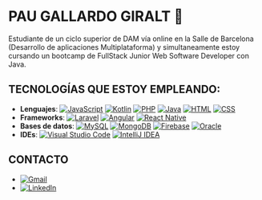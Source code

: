 # PAU GALLARDO GIRALT 👋
Estudiante de un ciclo superior de DAM vía online en la Salle de Barcelona (Desarrollo de aplicaciones Multiplataforma) y simultaneamente estoy cursando un bootcamp de FullStack Junior Web Software Developer con Java. 

## TECNOLOGÍAS QUE ESTOY EMPLEANDO:

- **Lenguajes**: [![JavaScript](https://img.shields.io/badge/JavaScript-F7DF1E?logo=javascript&logoColor=000)](#) [![Kotlin](https://img.shields.io/badge/Kotlin-%237F52FF.svg?logo=kotlin&logoColor=white)](#) [![PHP](https://img.shields.io/badge/php-%23777BB4.svg?&logo=php&logoColor=white)](#) [![Java](https://img.shields.io/badge/Java-%23ED8B00.svg?logo=openjdk&logoColor=white)](#) [![HTML](https://img.shields.io/badge/HTML-%23E34F26.svg?logo=html5&logoColor=white)](#) 	[![CSS](https://img.shields.io/badge/CSS-1572B6?logo=css3&logoColor=fff)](#)
- **Frameworks**: [![Laravel](https://img.shields.io/badge/Laravel-%23FF2D20.svg?logo=laravel&logoColor=white)](#) [![Angular](https://img.shields.io/badge/Angular-%23DD0031.svg?logo=angular&logoColor=white)](#) 	[![React Native](https://img.shields.io/badge/React_Native-%2320232a.svg?logo=react&logoColor=%2361DAFB)](#) 
- **Bases de datos**: [![MySQL](https://img.shields.io/badge/MySQL-4479A1?logo=mysql&logoColor=fff)](#) [![MongoDB](https://img.shields.io/badge/MongoDB-%234ea94b.svg?logo=mongodb&logoColor=white)](#) [![Firebase](https://img.shields.io/badge/Firebase-039BE5?logo=Firebase&logoColor=white)](#) 	[![Oracle](https://custom-icon-badges.demolab.com/badge/Oracle-F80000?logo=oracle&logoColor=fff)](#)  
- **IDEs**: [![Visual Studio Code](https://custom-icon-badges.demolab.com/badge/Visual%20Studio%20Code-0078d7.svg?logo=vsc&logoColor=white)](#) 	[![IntelliJ IDEA](https://img.shields.io/badge/IntelliJIDEA-000000.svg?logo=intellij-idea&logoColor=white)](#) 


## CONTACTO 
- [![Gmail](https://img.shields.io/badge/Gmail-D14836?logo=gmail&logoColor=white)](mailto:paugallardogiralt@gmail.com)
- [![LinkedIn](https://custom-icon-badges.demolab.com/badge/LinkedIn-0A66C2?logo=linkedin-white&logoColor=fff)](https://www.linkedin.com/in/pau-gallardo-giralt-ba2265266/)







 










<!--
**PauetGG/PauetGG** is a ✨ _special_ ✨ repository because its `README.md` (this file) appears on your GitHub profile.

Here are some ideas to get you started:

- 🔭 I’m currently working on ...
- 🌱 I’m currently learning ...
- 👯 I’m looking to collaborate on ...
- 🤔 I’m looking for help with ...
- 💬 Ask me about ...
- 📫 How to reach me: ...
- 😄 Pronouns: ...
- ⚡ Fun fact: ...
-->
